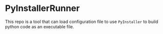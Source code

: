 # PyInstallerRunner
This repo is a tool that can load configuration file to use `PyInstaller` to build python code as an executable file.
